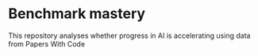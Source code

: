 # Benchmark mastery

This repository analyses whether progress in AI is accelerating using data from Papers With Code